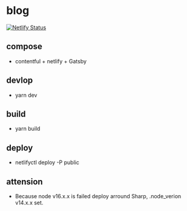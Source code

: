 # blog
[![Netlify Status](https://api.netlify.com/api/v1/badges/ece45645-48a4-47c5-833b-09f9e08c48a6/deploy-status)](https://app.netlify.com/sites/blog-enoatu/deploys)
## compose
- contentful + netlify + Gatsby
## devlop
- yarn dev
## build
- yarn build
## deploy
- netlifyctl deploy -P public
## attension
- Because node v16.x.x is failed deploy arround Sharp, .node_verion v14.x.x set.
